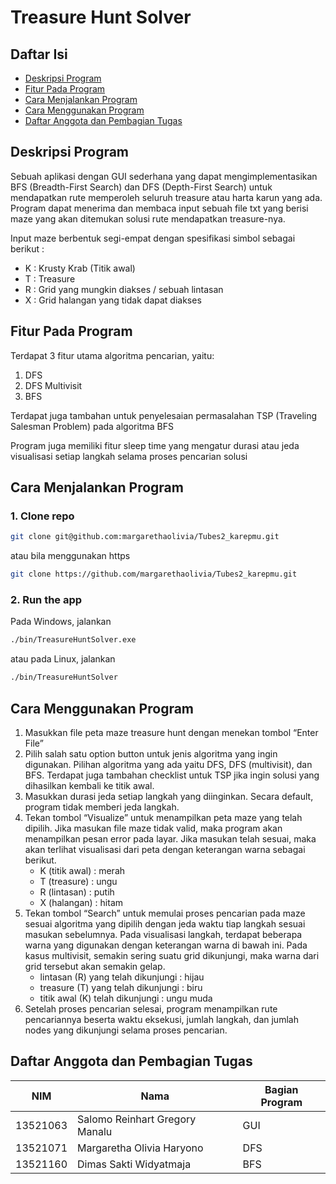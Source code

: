 # Treasure Hunt Solver

## Daftar Isi

- [Deskripsi Program](#deskripsi-program)
- [Fitur Pada Program](#fitur-pada-program)
- [Cara Menjalankan Program](#cara-menjalankan-program)
- [Cara Menggunakan Program](#cara-menggunakan-program)
- [Daftar Anggota dan Pembagian Tugas](#daftar-anggota-dan-pembagian-tugas)

## Deskripsi Program

Sebuah aplikasi dengan GUI sederhana
yang dapat mengimplementasikan BFS (Breadth-First Search) dan DFS (Depth-First Search) untuk mendapatkan rute memperoleh seluruh treasure atau harta karun yang ada. Program dapat menerima dan membaca input sebuah file txt yang berisi maze yang akan ditemukan solusi rute mendapatkan treasure-nya.

Input maze berbentuk segi-empat dengan spesifikasi simbol sebagai berikut :

- K : Krusty Krab (Titik awal)
- T : Treasure
- R : Grid yang mungkin diakses / sebuah lintasan
- X : Grid halangan yang tidak dapat diakses

## Fitur Pada Program

Terdapat 3 fitur utama algoritma pencarian, yaitu:

1. DFS
2. DFS Multivisit
3. BFS

Terdapat juga tambahan untuk penyelesaian permasalahan TSP (Traveling Salesman Problem) pada algoritma BFS

Program juga memiliki fitur sleep time yang mengatur durasi atau jeda visualisasi setiap langkah selama proses pencarian solusi

## Cara Menjalankan Program

### 1. Clone repo

```sh
git clone git@github.com:margarethaolivia/Tubes2_karepmu.git
```

atau bila menggunakan https

```sh
git clone https://github.com/margarethaolivia/Tubes2_karepmu.git
```

### 2. Run the app

Pada Windows, jalankan

```sh
./bin/TreasureHuntSolver.exe
```

atau pada Linux, jalankan

```sh
./bin/TreasureHuntSolver
```

## Cara Menggunakan Program

1. Masukkan file peta maze treasure hunt dengan menekan tombol “Enter File”
2. Pilih salah satu option button untuk jenis algoritma yang ingin digunakan. Pilihan algoritma yang ada yaitu DFS, DFS (multivisit), dan BFS. Terdapat juga tambahan checklist untuk TSP jika ingin solusi yang dihasilkan kembali ke titik awal.
3. Masukkan durasi jeda setiap langkah yang diinginkan. Secara default, program tidak memberi jeda langkah.
4. Tekan tombol “Visualize” untuk menampilkan peta maze yang telah dipilih. Jika masukan file maze tidak valid, maka program akan menampilkan pesan error pada layar. Jika masukan telah sesuai, maka akan terlihat visualisasi dari peta dengan keterangan warna sebagai berikut.
   - K (titik awal) : merah
   - T (treasure) : ungu
   - R (lintasan) : putih
   - X (halangan) : hitam
5. Tekan tombol “Search” untuk memulai proses pencarian pada maze sesuai algoritma yang dipilih dengan jeda waktu tiap langkah sesuai masukan sebelumnya. Pada visualisasi langkah, terdapat beberapa warna yang digunakan dengan keterangan warna di bawah ini. Pada kasus multivisit, semakin sering suatu grid dikunjungi, maka warna dari grid tersebut akan semakin gelap.
   - lintasan (R) yang telah dikunjungi : hijau
   - treasure (T) yang telah dikunjungi : biru
   - titik awal (K) telah dikunjungi : ungu muda
6. Setelah proses pencarian selesai, program menampilkan rute pencariannya beserta waktu eksekusi, jumlah langkah, dan jumlah nodes yang dikunjungi selama proses pencarian.

## Daftar Anggota dan Pembagian Tugas

| NIM      | Nama                           | Bagian Program |
| -------- | ------------------------------ | -------------- |
| 13521063 | Salomo Reinhart Gregory Manalu | GUI            |
| 13521071 | Margaretha Olivia Haryono      | DFS            |
| 13521160 | Dimas Sakti Widyatmaja         | BFS            |
